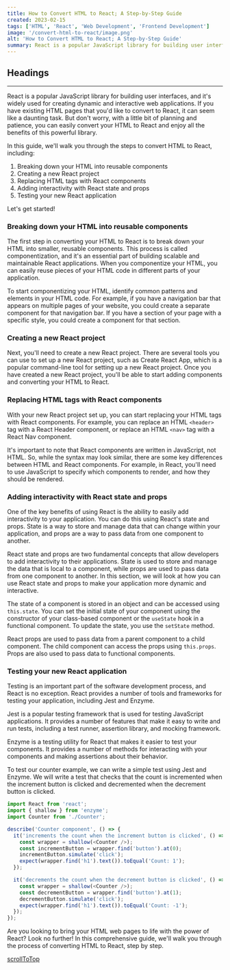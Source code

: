 ```yaml
---
title: How to Convert HTML to React; A Step-by-Step Guide
created: 2023-02-15
tags: ['HTML', 'React', 'Web Development', 'Frontend Development']
image: '/convert-html-to-react/image.png'
alt: 'How to Convert HTML to React; A Step-by-Step Guide'
summary: React is a popular JavaScript library for building user interfaces, and it's widely used for creating dynamic and interactive web applications. If you have existing HTML pages that you'd like to convert to React, it can seem like a daunting task. But don't worry, with a little bit of planning and patience, you can easily convert your HTML to React and enjoy all the benefits of this powerful library.
---
```


## Headings

---

React is a popular JavaScript library for building user interfaces, and it's widely used for creating dynamic and interactive web applications. If you have existing HTML pages that you'd like to convert to React, it can seem like a daunting task. But don't worry, with a little bit of planning and patience, you can easily convert your HTML to React and enjoy all the benefits of this powerful library.

In this guide, we'll walk you through the steps to convert HTML to React, including:

1. Breaking down your HTML into reusable components
2. Creating a new React project
3. Replacing HTML tags with React components
4. Adding interactivity with React state and props
5. Testing your new React application

Let's get started!

### Breaking down your HTML into reusable components

The first step in converting your HTML to React is to break down your HTML into smaller, reusable components. This process is called componentization, and it's an essential part of building scalable and maintainable React applications. When you componentize your HTML, you can easily reuse pieces of your HTML code in different parts of your application.

To start componentizing your HTML, identify common patterns and elements in your HTML code. For example, if you have a navigation bar that appears on multiple pages of your website, you could create a separate component for that navigation bar. If you have a section of your page with a specific style, you could create a component for that section.

### Creating a new React project

Next, you'll need to create a new React project. There are several tools you can use to set up a new React project, such as Create React App, which is a popular command-line tool for setting up a new React project. Once you have created a new React project, you'll be able to start adding components and converting your HTML to React.

### Replacing HTML tags with React components

With your new React project set up, you can start replacing your HTML tags with React components. For example, you can replace an HTML `<header>` tag with a React Header component, or replace an HTML `<nav>` tag with a React Nav component.

It's important to note that React components are written in JavaScript, not HTML. So, while the syntax may look similar, there are some key differences between HTML and React components. For example, in React, you'll need to use JavaScript to specify which components to render, and how they should be rendered.

### Adding interactivity with React state and props

One of the key benefits of using React is the ability to easily add interactivity to your application. You can do this using React's state and props. State is a way to store and manage data that can change within your application, and props are a way to pass data from one component to another.

React state and props are two fundamental concepts that allow developers to add interactivity to their applications. State is used to store and manage the data that is local to a component, while props are used to pass data from one component to another. In this section, we will look at how you can use React state and props to make your application more dynamic and interactive.

The state of a component is stored in an object and can be accessed using `this.state`. You can set the initial state of your component using the constructor of your class-based component or the `useState` hook in a functional component. To update the state, you use the `setState` method.

React props are used to pass data from a parent component to a child component. The child component can access the props using `this.props`. Props are also used to pass data to functional components.

### Testing your new React application

Testing is an important part of the software development process, and React is no exception. React provides a number of tools and frameworks for testing your application, including Jest and Enzyme.

Jest is a popular testing framework that is used for testing JavaScript applications. It provides a number of features that make it easy to write and run tests, including a test runner, assertion library, and mocking framework.

Enzyme is a testing utility for React that makes it easier to test your components. It provides a number of methods for interacting with your components and making assertions about their behavior.

To test our counter example, we can write a simple test using Jest and Enzyme. We will write a test that checks that the count is incremented when the increment button is clicked and decremented when the decrement button is clicked.

```javascript
import React from 'react';
import { shallow } from 'enzyme';
import Counter from './Counter';

describe('Counter component', () => {
  it('increments the count when the increment button is clicked', () => {
    const wrapper = shallow(<Counter />);
    const incrementButton = wrapper.find('button').at(0);
    incrementButton.simulate('click');
    expect(wrapper.find('h1').text()).toEqual('Count: 1');
  });

  it('decrements the count when the decrement button is clicked', () => {
    const wrapper = shallow(<Counter />);
    const decrementButton = wrapper.find('button').at(1);
    decrementButton.simulate('click');
    expect(wrapper.find('h1').text()).toEqual('Count: -1');
  });
});

```
Are you looking to bring your HTML web pages to life with the power of React? Look no further! In this comprehensive guide, we'll walk you through the process of converting HTML to React, step by step.

[scrollToTop](#headings)